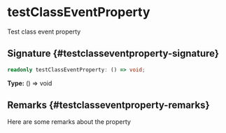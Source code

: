 # testClassEventProperty

Test class event property

## Signature {#testclasseventproperty-signature}

```typescript
readonly testClassEventProperty: () => void;
```

**Type:** () =&gt; void

## Remarks {#testclasseventproperty-remarks}

Here are some remarks about the property
